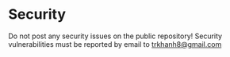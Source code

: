 # Security

Do not post any security issues on the public repository! Security vulnerabilities must be reported by email to trkhanh8@gmail.com
